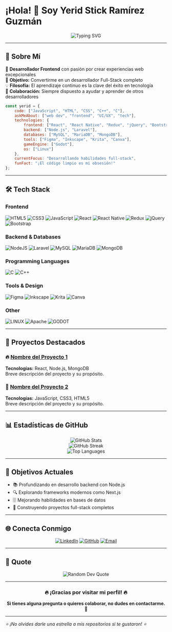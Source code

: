 # ¡Hola! 👋 Soy Yerid Stick Ramírez Guzmán

<div align="center">
  <img src="https://readme-typing-svg.herokuapp.com?font=Fira+Code&weight=500&size=30&pause=1000&color=9400D3&center=true&vCenter=true&width=800&lines=Frontend+Developer;Aspirante+a+Full-Stack;Apasionado+por+la+Tecnología;Siempre+Aprendiendo+💜" alt="Typing SVG" />
</div>

---

## 💫 Sobre Mí

🚀 **Desarrollador Frontend** con pasión por crear experiencias web excepcionales  
🎯 **Objetivo:** Convertirme en un desarrollador Full-Stack completo  
💡 **Filosofía:** El aprendizaje continuo es la clave del éxito en tecnología  
🤝 **Colaboración:** Siempre dispuesto a ayudar y aprender de otros desarrolladores  

```javascript
const yerid = {
    code: ["JavaScript", "HTML", "CSS", "C++", "C"],
    askMeAbout: ["web dev", "frontend", "UI/UX", "tech"],
    technologies: {
        frontend: ["React", "React Native", "Redux", "jQuery", "Bootstrap"],
        backend: ["Node.js", "Laravel"],
        databases: ["MySQL", "MariaDB", "MongoDB"],
        tools: ["Figma", "Inkscape", "Krita", "Canva"],
        gameEngine: ["Godot"],
        os: ["Linux"]
    },
    currentFocus: "Desarrollando habilidades full-stack",
    funFact: "¡El código limpio es mi obsesión!"
};
```

---

## 🛠️ Tech Stack

### Frontend
![HTML5](https://img.shields.io/badge/html5-%23E34F26.svg?style=for-the-badge&logo=html5&logoColor=white)
![CSS3](https://img.shields.io/badge/css3-%231572B6.svg?style=for-the-badge&logo=css3&logoColor=white)
![JavaScript](https://img.shields.io/badge/javascript-%23323330.svg?style=for-the-badge&logo=javascript&logoColor=%23F7DF1E)
![React](https://img.shields.io/badge/react-%2320232a.svg?style=for-the-badge&logo=react&logoColor=%2361DAFB)
![React Native](https://img.shields.io/badge/react_native-%2320232a.svg?style=for-the-badge&logo=react&logoColor=%2361DAFB)
![Redux](https://img.shields.io/badge/redux-%23593d88.svg?style=for-the-badge&logo=redux&logoColor=white)
![jQuery](https://img.shields.io/badge/jquery-%230769AD.svg?style=for-the-badge&logo=jquery&logoColor=white)
![Bootstrap](https://img.shields.io/badge/bootstrap-%23563D7C.svg?style=for-the-badge&logo=bootstrap&logoColor=white)

### Backend & Databases
![NodeJS](https://img.shields.io/badge/node.js-6DA55F?style=for-the-badge&logo=node.js&logoColor=white)
![Laravel](https://img.shields.io/badge/laravel-%23FF2D20.svg?style=for-the-badge&logo=laravel&logoColor=white)
![MySQL](https://img.shields.io/badge/mysql-%2300f.svg?style=for-the-badge&logo=mysql&logoColor=white)
![MariaDB](https://img.shields.io/badge/MariaDB-003545?style=for-the-badge&logo=mariadb&logoColor=white)
![MongoDB](https://img.shields.io/badge/MongoDB-%234ea94b.svg?style=for-the-badge&logo=mongodb&logoColor=white)

### Programming Languages
![C](https://img.shields.io/badge/c-%2300599C.svg?style=for-the-badge&logo=c&logoColor=white)
![C++](https://img.shields.io/badge/c++-%2300599C.svg?style=for-the-badge&logo=c%2B%2B&logoColor=white)

### Tools & Design
![Figma](https://img.shields.io/badge/figma-%23F24E1E.svg?style=for-the-badge&logo=figma&logoColor=white)
![Inkscape](https://img.shields.io/badge/Inkscape-e0e0e0?style=for-the-badge&logo=inkscape&logoColor=080A13)
![Krita](https://img.shields.io/badge/Krita-203759?style=for-the-badge&logo=krita&logoColor=EEF37B)
![Canva](https://img.shields.io/badge/Canva-%2300C4CC.svg?style=for-the-badge&logo=Canva&logoColor=white)

### Other
![LINUX](https://img.shields.io/badge/Linux-FCC624?style=for-the-badge&logo=linux&logoColor=black)
![Apache](https://img.shields.io/badge/apache-%23D42029.svg?style=for-the-badge&logo=apache&logoColor=white)
![GODOT](https://img.shields.io/badge/godot-3582bb.svg?style=for-the-badge&logo=godot-engine&logoColor=white)

---

## 🚀 Proyectos Destacados

<!-- Aquí puedes añadir tus mejores proyectos -->
### 🔥 [Nombre del Proyecto 1](link-al-repo)
**Tecnologías:** React, Node.js, MongoDB  
Breve descripción del proyecto y su propósito.

### 🌟 [Nombre del Proyecto 2](link-al-repo)
**Tecnologías:** JavaScript, CSS3, HTML5  
Breve descripción del proyecto y su propósito.

---

## 📊 Estadísticas de GitHub

<div align="center">
  <img src="https://github-readme-stats.vercel.app/api?username=YeridStick&theme=radical&hide_border=false&include_all_commits=false&count_private=false" alt="GitHub Stats" />
</div>

<div align="center">
  <img src="https://github-readme-streak-stats.herokuapp.com/?user=YeridStick&theme=radical&hide_border=false" alt="GitHub Streak" />
</div>

<div align="center">
  <img src="https://github-readme-stats.vercel.app/api/top-langs/?username=YeridStick&theme=radical&hide_border=false&include_all_commits=false&count_private=false&layout=compact" alt="Top Languages" />
</div>

---

## 🎯 Objetivos Actuales

- 📚 Profundizando en desarrollo backend con Node.js
- 🔍 Explorando frameworks modernos como Next.js
- 🗄️ Mejorando habilidades en bases de datos
- 🚀 Construyendo proyectos full-stack completos

---

## 🌐 Conecta Conmigo

<div align="center">
  
[![LinkedIn](https://img.shields.io/badge/LinkedIn-%230077B5.svg?style=for-the-badge&logo=linkedin&logoColor=white)](https://www.linkedin.com/in/yerid-stick-ramirez-guzman/)
[![GitHub](https://img.shields.io/badge/GitHub-%23121011.svg?style=for-the-badge&logo=github&logoColor=white)](https://github.com/YeridStick)
[![Email](https://img.shields.io/badge/Email-D14836?style=for-the-badge&logo=gmail&logoColor=white)](mailto:tu-email@example.com)

</div>

---

## 💭 Quote

<div align="center">
  <img src="https://quotes-github-readme.vercel.app/api?type=horizontal&theme=radical" alt="Random Dev Quote"/>
</div>

---

<div align="center">
  
### 🔥 ¡Gracias por visitar mi perfil! 🔥
**Si tienes alguna pregunta o quieres colaborar, no dudes en contactarme.** 💜

</div>

---
*⭐ ¡No olvides darle una estrella a mis repositorios si te gustaron! ⭐*
